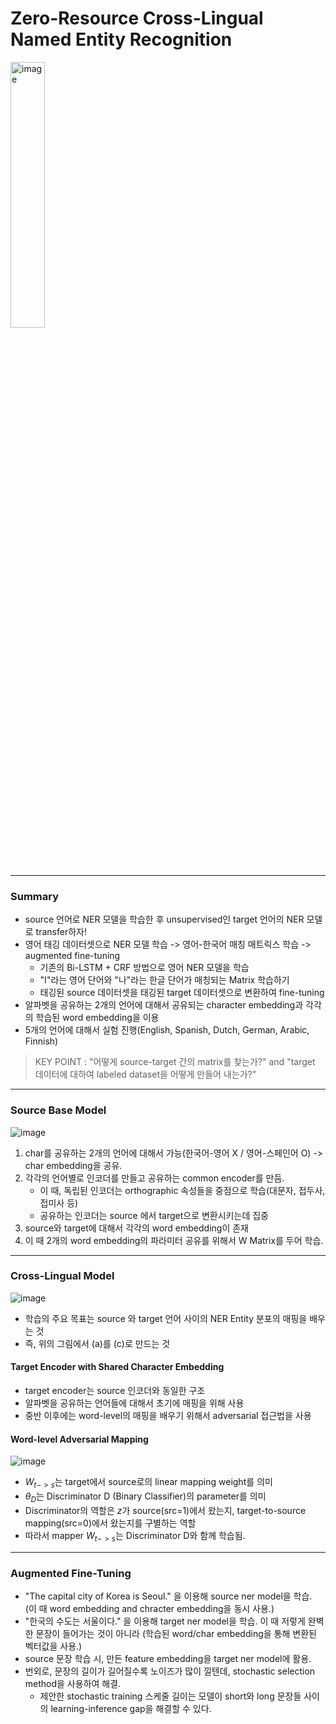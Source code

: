 # Zero-Resource Cross-Lingual Named Entity Recognition

<img width="33%" alt="image" src="https://user-images.githubusercontent.com/41967014/172783205-663af5e1-53b9-4584-8dcb-33a9d5e1d32b.png">

*******
### Summary
- source 언어로 NER 모델을 학습한 후 unsupervised인 target 언어의 NER 모델로 transfer하자!
- 영어 태깅 데이터셋으로 NER 모델 학습 -> 영어-한국어 매칭 매트릭스 학습 -> augmented fine-tuning
  - 기존의 Bi-LSTM + CRF 방법으로 영어 NER 모델을 학습
  - "I"라는 영어 단어와 "나"라는 한글 단어가 매칭되는 Matrix 학습하기
  - 태깅된 source 데이터셋을 태깅된 target 데이터셋으로 변환하여 fine-tuning
- 알파벳을 공유하는 2개의 언어에 대해서 공유되는 character embedding과 각각의 학습된 word embedding을 이용
- 5개의 언어에 대해서 실험 진행(English, Spanish, Dutch, German, Arabic, Finnish)
> KEY POINT : "어떻게 source-target 간의 matrix를 찾는가?" and "target 데이터에 대하여 labeled dataset을 어떻게 만들어 내는가?"

*******
### Source Base Model
![image](https://user-images.githubusercontent.com/41967014/172803378-0d33c383-78d2-4423-a45d-c09461de3980.png)
1. char를 공유하는 2개의 언어에 대해서 가능(한국어-영어 X / 영어-스페인어 O) -> char embedding을 공유.
2. 각각의 언어별로 인코더를 만들고 공유하는 common encoder를 만듬.
   - 이 때, 독립된 인코더는 orthographic 속성들을 중점으로 학습(대문자, 접두사, 접미사 등)
   - 공유하는 인코더는 source 에서 target으로 변환시키는데 집중
3. source와 target에 대해서 각각의 word embedding이 존재
4. 이 때 2개의 word embedding의 파라미터 공유를 위해서 W Matrix를 두어 학습.

*******
### Cross-Lingual Model
![image](https://user-images.githubusercontent.com/41967014/172858632-e191a3ec-e70d-40ab-b8ac-6f688f824f59.png)
- 학습의 주요 목표는 source 와 target 언어 사이의 NER Entity 분포의 매핑을 배우는 것
- 즉, 위의 그림에서 (a)를 (c)로 만드는 것

#### Target Encoder with Shared Character Embedding
- target encoder는 source 인코더와 동일한 구조
- 알파벳을 공유하는 언어들에 대해서 초기에 매핑을 위해 사용
- 중반 이후에는 word-level의 매핑을 배우기 위해서 adversarial 접근법을 사용

#### Word-level Adversarial Mapping 
![image](https://user-images.githubusercontent.com/41967014/172874688-41bf824e-8c4c-47fc-9f1b-fed5ce76c67a.png)
- $W_{t->s}$는 target에서 source로의 linear mapping weight를 의미
- $\theta_{D}$는 Discriminator D (Binary Classifier)의 parameter를 의미
- Discriminator의 역할은 $z$가 source(src=1)에서 왔는지, target-to-source mapping(src=0)에서 왔는지를 구별하는 역할
- 따라서 mapper $W_{t->s}$는 Discriminator D와 함께 학습됨.

*******
### Augmented Fine-Tuning
- "The capital city of Korea<LOC> is Seoul<LOC>." 을 이용해 source ner model을 학습. (이 때 word embedding and chracter embedding을 동시 사용.)
- "한국<LOC>의 수도는 서울<LOC>이다." 을 이용해 target ner model을 학습. 이 때 저렇게 완벽한 문장이 들어가는 것이 아니라 (학습된 word/char embedding을 통해 변환된 벡터값을 사용.)
- source 문장 학습 시, 만든 feature embedding을 target ner model에 활용.
- 번외로, 문장의 길이가 길어질수록 노이즈가 많이 낄텐데, stochastic selection method을 사용하여 해결.
  - 제안한 stochastic training 스케줄 길이는 모델이 short와 long 문장들 사이의 learning-inference gap을 해결할 수 있다.

